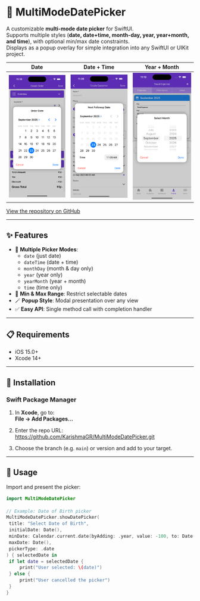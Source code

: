 # 📅 MultiModeDatePicker

A customizable **multi-mode date picker** for SwiftUI.  
Supports multiple styles (**date, date+time, month-day, year, year+month, and time**), with optional min/max date constraints.  
Displays as a popup overlay for simple integration into any SwiftUI or UIKit project.

| Date | Date + Time | Year + Month |
|------|-------------|--------------|
| <img src="Sources/ScreenShots/date.png" width="250"/> | <img src="Sources/ScreenShots/dateAndTime.png" width="250"/> | <img src="Sources/ScreenShots/monthAndYear.png" width="250"/> |


[View the repository on GitHub](https://github.com/KarishmaGR/MultiModeDatePicker)

---

## ✨ Features

- 🎨 **Multiple Picker Modes**:
  - `date` (just date)
  - `dateTime` (date + time)
  - `monthDay` (month & day only)
  - `year` (year only)
  - `yearMonth` (year + month)
  - `time` (time only)
- 📌 **Min & Max Range**: Restrict selectable dates
- 🪄 **Popup Style**: Modal presentation over any view
- ✅ **Easy API**: Single method call with completion handler

---

## 📋 Requirements

- iOS 15.0+  
- Xcode 14+  

---

## 📲 Installation

### Swift Package Manager

1. In **Xcode**, go to:  
   **File → Add Packages…**
2. Enter the repo URL:  https://github.com/KarishmaGR/MultiModeDatePicker.git

3. Choose the branch (e.g. `main`) or version and add to your target.

-------

## 🚀 Usage

Import and present the picker:

```swift
import MultiModeDatePicker

// Example: Date of Birth picker
MultiModeDatePicker.showDatePicker(
 title: "Select Date of Birth",
 initialDate: Date(),
 minDate: Calendar.current.date(byAdding: .year, value: -100, to: Date()),
 maxDate: Date(),
 pickerType: .date
) { selectedDate in
 if let date = selectedDate {
     print("User selected: \(date)")
 } else {
     print("User cancelled the picker")
 }
}
